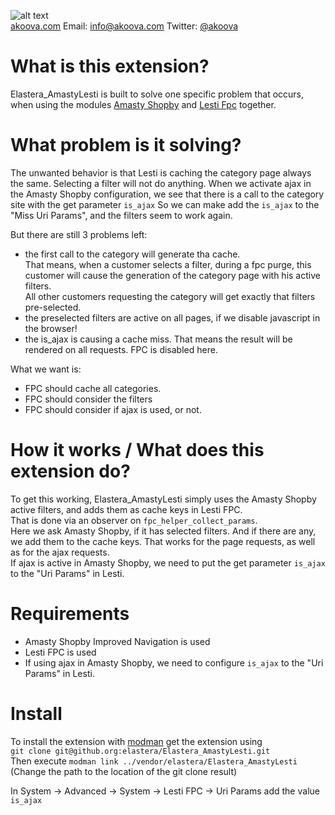 ![alt text](https://akoova.com/wp-content/uploads/2019/05/logo-retina-reduced.png "Akoova")  
[akoova.com](https://akoova.com) Email: [info@akoova.com](info@akoova.com) Twitter: [@akoova](https://twitter.com/akoova)  

# What is this extension?
Elastera_AmastyLesti is built to solve one specific problem that occurs, 
when using the modules [Amasty Shopby](https://amasty.com) and [Lesti Fpc](https://gordonlesti.com/projects/lestifpc/) together.

# What problem is it solving?
The unwanted behavior is that Lesti is caching the category page always the same.
Selecting a filter will not do anything. When we activate ajax in the Amasty Shopby configuration,
we see that there is a call to the category site with the get parameter `is_ajax`
So we can make add the `is_ajax` to the "Miss Uri Params", and the filters seem to work again.  

But there are still 3 problems left:

* the first call to the category will generate tha cache.  
That means, when a customer selects a filter, during a fpc purge,
this customer will cause the generation of the category page with his active filters.  
All other customers requesting the category will get exactly that filters pre-selected.
* the preselected filters are active on all pages, if we disable javascript in the browser!
* the is_ajax is causing a cache miss. That means the result will be rendered on all requests. FPC is disabled here.

What we want is:

* FPC should cache all categories.
* FPC should consider the filters
* FPC should consider if ajax is used, or not.

# How it works / What does this extension do?
To get this working, Elastera_AmastyLesti simply uses the Amasty Shopby active filters,
and adds them as cache keys in Lesti FPC.  
That is done via an observer on `fpc_helper_collect_params`.  
Here we ask Amasty Shopby, if it has selected filters. And if there are any, we add them to the cache keys.
That works for the page requests, as well as for the ajax requests.  
If ajax is active in Amasty Shopby, we need to put the get parameter `is_ajax` to the "Uri Params" in Lesti.

# Requirements

* Amasty Shopby Improved Navigation is used
* Lesti FPC is used
* If using ajax in Amasty Shopby, we need to configure `is_ajax` to the "Uri Params" in Lesti.

# Install
To install the extension with [modman](https://github.com/colinmollenhour/modman) get the extension using  
`git clone git@github.org:elastera/Elastera_AmastyLesti.git`  
Then execute `modman link ../vendor/elastera/Elastera_AmastyLesti`
(Change the path to the location of the git clone result)

In System -> Advanced -> System -> Lesti FPC -> Uri Params add the value `is_ajax`  
